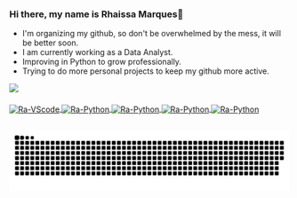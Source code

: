 ### Hi there, my name is Rhaissa Marques👋
- I'm organizing my github, so don't be overwhelmed by the mess, it will be better soon.
- I am currently working as a Data Analyst.
- Improving in Python to grow professionally.
- Trying to do more personal projects to keep my github more active.

<div>
  <a href="https://github.com/rhaissamarques">
<!--   <img height="160em" src="https://github-readme-stats.vercel.app/api?username=rhaissamarques&show_icons=true&theme=dracula&include_all_commits=true&count_private=true"/> -->
  <img height="160em" src="https://github-readme-stats.vercel.app/api/top-langs/?username=rhaissamarques&layout=compact&langs_count=7&theme=dracula"/>
</div>
  

  
  <div style="display: inline_block"><br>
  <img align="center" alt="Ra-VScode" height="30" width="40" src="https://cdn.jsdelivr.net/gh/devicons/devicon/icons/visualstudio/visualstudio-plain.svg">
  <img align="center" alt="Ra-Python" height="40" width="30" src="https://cdn.jsdelivr.net/gh/devicons/devicon/icons/python/python-original-wordmark.svg">
  <img align="center" alt="Ra-Python" height="40" width="30" src="https://cdn.jsdelivr.net/gh/devicons/devicon/icons/mysql/mysql-original-wordmark.svg">
  <img align="center" alt="Ra-Python" height="40" width="30" src="https://cdn.jsdelivr.net/gh/devicons/devicon/icons/arduino/arduino-original-wordmark.svg">
  <img align="center" alt="Ra-Python" height="40" width="30" src="https://cdn.jsdelivr.net/gh/devicons/devicon/icons/jupyter/jupyter-original-wordmark.svg">
                          
</div>
  
  ##
  
![Snake animation](https://github.com/rhaissamarques/rhaissamarques/blob/output/github-contribution-grid-snake.svg)
